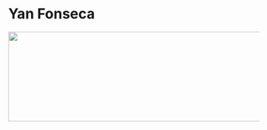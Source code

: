 # Yan Fonseca

<div>
<a href="https://github.com/Yaaaaaaaaan">
<img loading="lazy" style="width:100vw;" height="180em" src="https://github-readme-stats.vercel.app/api/top-langs/?username=Yaaaaaaaaan&layout=compact&langs_count=7&theme=dracula"/>
</div>
